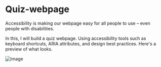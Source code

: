 # Quiz-webpage
Accessibility is making our webpage easy for all people to use – even people with disabilities.

In this, I will build a quiz webpage. Using accessibility tools such as keyboard shortcuts, ARIA attributes, and design best practices.
Here's a preview of what looks.

![image](https://user-images.githubusercontent.com/120785523/219971604-e444e7e5-13f8-473f-b7bd-e1367368f80e.png)
